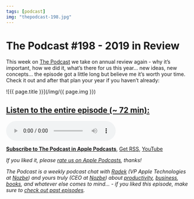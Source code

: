 ```yaml
---
tags: [podcast]
img: "thepodcast-198.jpg"
---
```


# The Podcast #198 - 2019 in Review

This week on [The Podcast][p] we take on annual review again - why it’s important, how we did it, what’s there for us this year... new ideas, new concepts... the episode got a little long but believe me it’s worth your time. Check it out and after that plan your year if you haven’t already:

<!--More-->

![{{ page.title }}](/img/{{ page.img }})

## [Listen to the entire episode (~ 72 min):][e]

<audio controls>
<source src="https://files.nozbe.com/podcast/198.mp3" type="audio/mpeg">
</audio>

**[Subscribe to The Podcast in Apple Podcasts][i]**, [Get RSS][rss], [YouTube][y]

*If you liked it, please [rate us on Apple Podcasts][i], thanks!*

*The Podcast is a weekly podcast chat with [Radek][r] (VP Apple Technologies at [Nozbe][n]) and yours truly (CEO at [Nozbe][n]) about [productivity](/tag/productivity), [business](/tag/business), [books](/tag/books), and whatever else comes to mind... - if you liked this episode, make sure to [check out past episodes](/tag/podcast).*

[y]: https://www.youtube.com/channel/UCkWk8xKe3pq_87io7CXBCgQ
[rss]: https://thepodcast.fm/episodes?format=RSS
[e]: https://thepodcast.fm/episodes/198

[p]: https://thepodcast.fm/
[n]: https://nozbe.com/
[r]: https://radex.io/
[i]: https://itunes.apple.com/podcast/the-podcast/id1012329770
[o]: https://ipadonly.com

[pm]: http://productivemag.com/